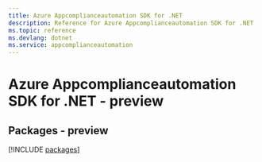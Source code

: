 ```yaml
---
title: Azure Appcomplianceautomation SDK for .NET
description: Reference for Azure Appcomplianceautomation SDK for .NET
ms.topic: reference
ms.devlang: dotnet
ms.service: appcomplianceautomation
---
```

# Azure Appcomplianceautomation SDK for .NET - preview
## Packages - preview
[!INCLUDE [packages](appcomplianceautomation-index.md)]

